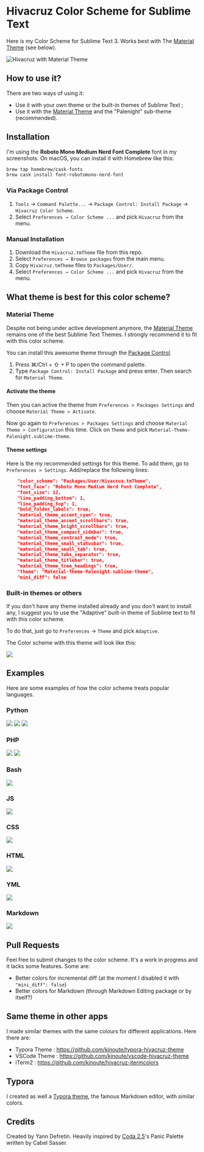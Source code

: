 # Hivacruz Color Scheme for Sublime Text

Here is my Color Scheme for Sublime Text 3. Works best with The [Material Theme](https://github.com/equinusocio/material-theme) (see below).

![Hivacruz with Material Theme](./screenshots/material.png)

## How to use it?

There are two ways of using it:

* Use it with your own theme or the built-in themes of Sublime Text ;
* Use it with the [Material Theme](https://github.com/equinusocio/material-theme) and the "Palenight" sub-theme (recommended).

## Installation

I'm using the **Roboto Mono Medium Nerd Font Complete** font in my screenshots. On macOS, you can install it with Homebrew like this:

```sh
brew tap homebrew/cask-fonts
brew cask install font-robotomono-nerd-font
```

### Via Package Control

1. `Tools` → `Command Palette...` → `Package Control: Install Package` → `Hivacruz Color Scheme`.
2. Select `Preferences → Color Scheme ...` and pick `Hivacruz` from the menu.

### Manual Installation

1. Download the `Hivacruz.tmTheme` file from this repo.
2. Select `Preferences → Browse packages` from the main menu.
3. Copy `Hivacruz.tmTheme` files to `Packages/User/`.
4. Select `Preferences → Color Scheme ...` and pick `Hivacruz` from the menu.


## What theme is best for this color scheme?

### Material Theme

Despite not being under active development anymore, the [Material Theme](https://github.com/equinusocio/material-theme) remains one of the best Sublime Text Themes. I strongly recommend it to fit with this color scheme.

You can install this awesome theme through the [Package Control](https://packagecontrol.io/installation).

1. Press ⌘/Ctrl + ⇧ + P to open the command palette.
2. Type `Package Control: Install Package` and press enter. Then search for `Material Theme`.

#### Activate the theme

Then you can active the theme from `Preferences > Packages Settings` and choose `Material Theme > Activate`.

Now go again to `Preferences > Packages Settings` and choose `Material Theme > Configuration` this time. Click on `Theme` and pick `Material-Theme-Palenight.sublime-theme`.


#### Theme settings

Here is the my recommended settings for this theme. To add them, go to `Preferences > Settings`. Add/replace the following lines:

```json
	"color_scheme": "Packages/User/Hivacruz.tmTheme",
	"font_face": "Roboto Mono Medium Nerd Font Complete",
	"font_size": 12,
	"line_padding_bottom": 1,
	"line_padding_top": 1,
	"bold_folder_labels": true,
	"material_theme_accent_cyan": true,
	"material_theme_accent_scrollbars": true,
	"material_theme_bright_scrollbars": true,
	"material_theme_compact_sidebar": true,
	"material_theme_contrast_mode": true,
	"material_theme_small_statusbar": true,
	"material_theme_small_tab": true,
	"material_theme_tabs_separator": true,
	"material_theme_titlebar": true,
	"material_theme_tree_headings": true,
	"theme": "Material-Theme-Palenight.sublime-theme",
	"mini_diff": false
```

### Built-in themes or others

If you don't have any theme installed already and you don't want to install any, I suggest you to use the "Adaptive" built-in theme of Sublime text to fit with this color scheme.

To do that, just go to `Preferences` → `Theme` and pick `Adaptive`.

The Color scheme with this theme will look like this:

![](./screenshots/adaptive.png)

## Examples

Here are some examples of how the color scheme treats popular languages.

### Python

![](./screenshots/python.png)
![](./screenshots/python2.png)
![](./screenshots/python3.png)

### PHP

![](./screenshots/php.png)
![](./screenshots/php2.png)

### Bash

![](./screenshots/bash.png)

### JS

![](./screenshots/js.png)

### CSS

![](./screenshots/css.png)

### HTML

![](./screenshots/html.png)

### YML

![](./screenshots/yml.png)

### Markdown

![](./screenshots/markdown.png)

## Pull Requests

Feel free to submit changes to the color scheme. It's a work in progress and it lacks some features. Some are:

* Better colors for incremental diff (at the moment I disabled it with `"mini_diff": false`)
* Better colors for Markdown (through Markdown Editing package or by itself?)

 ## Same theme in other apps

 I made similar themes with the same colours for different applications. Here there are:

 - Typora Theme : https://github.com/kinoute/typora-hivacruz-theme
 - VSCode Theme : https://github.com/kinoute/vscode-hivacruz-theme
 - iTerm2 : https://github.com/kinoute/hivacruz-itermcolors

## Typora

I created as well a [Typora theme](https://github.com/kinoute/typora-hivacruz-theme), the famous Markdown editor, with similar colors.

## Credits

Created by Yann Defretin. Heavily inspired by [Coda 2.5](https://panic.com/coda)'s Panic Palette written by Cabel Sasser.
